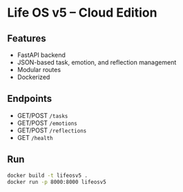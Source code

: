 # Life OS v5 – Cloud Edition

## Features
- FastAPI backend
- JSON-based task, emotion, and reflection management
- Modular routes
- Dockerized

## Endpoints
- GET/POST `/tasks`
- GET/POST `/emotions`
- GET/POST `/reflections`
- GET `/health`

## Run
```bash
docker build -t lifeosv5 .
docker run -p 8000:8000 lifeosv5
```
